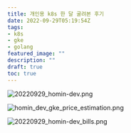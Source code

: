 ```yaml
---
title: 개인용 k8s 한 달 굴려본 후기
date: 2022-09-29T05:19:54Z
tags:
- k8s
- gke
- golang
featured_image: ""
description: ""
draft: true
toc: true
---
```




![20220929_homin-dev.png](https://homin.dev/asset/blog/img/20220929_homin-dev.png)

![homin_dev_gke_price_estimation.png](https://homin.dev/asset/blog/img/homin_dev_gke_price_estimation.png)

![20220929_homin-dev_bills.png](https://homin.dev/asset/blog/img/20220929_homin-dev_bills.png)
